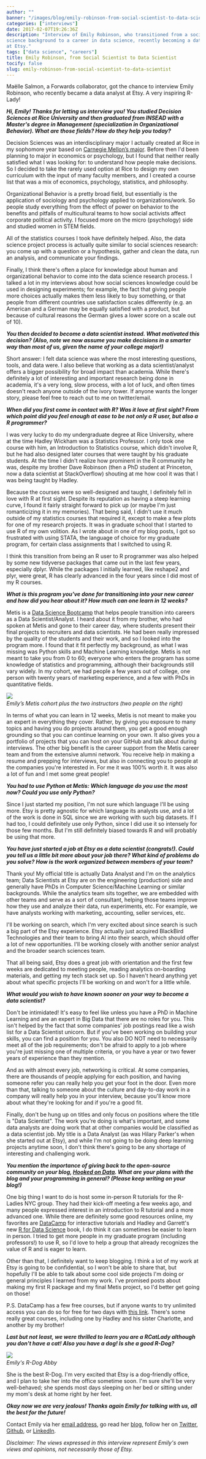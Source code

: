 ```yaml
---
author: ""
banner: "/images/blog/emily-robinson-from-social-scientist-to-data-scientist/portrait.png"
categories: ["interviews"]
date: 2017-02-07T19:26:36Z
description: "Interview of Emily Robinson, who transitioned from a social 
science background to a career in data science, recently becoming a data analyst
at Etsy."
tags: ["data science", "careers"]
title: Emily Robinson, from Social Scientist to Data Scientist
tocify: false
slug: emily-robinson-from-social-scientist-to-data-scientist
---
```


Maëlle Salmon, a Forwards collaborator, got the chance to interview Emily Robinson, who recently became a data analyst at Etsy. A very inspiring R-Lady!

<!--more--> 

***Hi, Emily! Thanks for letting us interview you! You studied  Decision Sciences at Rice University and then graduated from INSEAD with a Master's degree in Management (specialization in Organizational Behavior). What are those fields? How do they help you today?***

Decision Sciences was an interdisciplinary major I actually created at Rice in my sophomore year based on [Carnegie Mellon’s major](https://www.cmu.edu/dietrich/sds/). Before then I'd been planning to major in economics or psychology, but I found that neither really satisfied what I was looking for: to understand how people make decisions. So I decided to take the rarely used option at Rice to design my own curriculum with the input of many faculty members, and I created a course list that was a mix of economics, psychology, statistics, and philosophy.

Organizational Behavior is a pretty broad field, but essentially is the application of sociology and psychology applied to organizations/work. So people study everything from the effect of power on behavior to the benefits and pitfalls of multicultural teams to how social activists affect corporate political activity. I focused more on the micro (psychology) side and studied women in STEM fields.

All of the statistics courses I took have definitely helped. Also, the data science project process is actually quite similar to social sciences research: you come up with a question or a hypothesis, gather and clean the data, run an analysis, and communicate your findings.

Finally, I think there's often a place for knowledge about human and organizational behavior to come into the data science research process. I talked a lot in my interviews about how social sciences knowledge could be used in designing experiments; for example, the fact that giving people more choices actually makes them less likely to buy something, or that people from different countries use satisfaction scales differently (e.g. an American and a German may be equally satisfied with a product, but because of cultural reasons the German gives a lower score on a scale out of 10).

***You then decided to become a data scientist instead. What motivated this decision? (Also, note we now assume you make decisions in a smarter way than most of us, given the name of your college major!)***

Short answer: I felt data science was where the most interesting questions, tools, and data were. I also believe that working as a data scientist/analyst offers a bigger possibility for broad impact than academia. While there's definitely a lot of interesting and important research being done in academia, it's a very long, slow process, with a lot of luck, and often times doesn't reach anyone outside of the ivory tower.  If anyone wants the longer story, please feel free to reach out to me on twitter/email.

***When did you first come in contact with R? Was it love at first sight? From which point did you feel enough at ease to be not only a R user, but also a R programmer?***

I was very lucky to do my undergraduate degree at Rice University, where at the time Hadley Wickham was a Statistics Professor. I only took one course with him, an Introduction to Statistics course, which didn't involve R, but he had also designed later courses that were taught by his graduate students. At the time I didn't realize how prominent in the R community he was, despite my brother Dave Robinson (then a PhD student at Princeton, now a data scientist at StackOverflow) shouting at me how cool it was that I was being taught by Hadley.

Because the courses were so well-designed and taught, I definitely fell in love with R at first sight. Despite its reputation as having a steep learning curve, I found it fairly straight forward to pick up (or maybe I'm just romanticizing it in my memories). That being said, I didn't use it much outside of my statistics courses that required it, except to make a few plots for one of my research projects. It was in graduate school that I started to use R of my own volition. As I wrote about in one of my blog posts, I got so frustrated with using STATA, the language of choice for my graduate program, for certain class assignments that I switched to using R.

I think this transition from being an R user to R programmer was also helped by some new tidyverse packages that came out in the last few years, especially dplyr. While the packages I initially learned, like reshape2 and plyr, were great, R has clearly advanced in the four years since I did most of my R courses.

***What is this program you've done for transitioning into your new career and how did you hear about it? How much can one learn in 12 weeks?***

Metis is a [Data Science Bootcamp](http://www.thisismetis.com/data-science-bootcamps) that helps people transition into careers as a Data Scientist/Analyst. I heard about it from my brother, who had spoken at Metis and gone to their career day, where students present their final projects to recruiters and data scientists. He had been really impressed by the quality of the students and their work, and so I looked into the program more. I found that it fit perfectly my background, as what I was missing was Python skills and Machine Learning knowledge. Metis is not meant to take you from 0 to 60; everyone who enters the program has some knowledge of statistics and programming, although their backgrounds still vary widely. In my cohort, we had people a few years out of college, one person with twenty years of marketing experience, and a few with PhDs in quantitative fields.

![](/images/blog/emily-robinson-from-social-scientist-to-data-scientist/metis.jpg)
*<br/>Emily’s Metis cohort plus the two instructors (two people on the right)*


In terms of what you can learn in 12 weeks, Metis is not meant to make you an expert in everything they cover. Rather, by giving you exposure to many topics and having you do projects around them, you get a good enough grounding so that you can continue learning on your own. It also gives you a portfolio of projects that you can host on your GitHub and talk about during interviews. The other big benefit is the career support from the Metis career team and from the extensive alumni network. You receive help in making a resume and prepping for interviews, but also in connecting you to people at the companies you're interested in. For me it was 100% worth it. It was also a lot of fun and I met some great people!

***You had to use Python at Metis: Which language do you use the most now? Could you use only Python?***

Since I just started my position, I'm not sure which language I'll be using more. Etsy is pretty agnostic for which language its analysts use, and a lot of the work is done in SQL since we are working with such big datasets. If I had too, I could definitely use only Python, since I did use it so intensely for those few months. But I'm still definitely biased towards R and will probably be using that more.

***You have just started a job at Etsy as a data scientist (congrats!). Could you tell us a little bit more about your job there? What kind of problems do you solve? How is the work organized between members of your team?***

Thank you! My official title is actually Data Analyst and I'm on the analytics team; Data Scientists at Etsy are on the engineering (production) side and generally have PhDs in Computer Science/Machine Learning or similar backgrounds. While the analytics team sits together, we are embedded with other teams and serve as a sort of consultant, helping those teams improve how they use and analyze their data, run experiments, etc. For example, we have analysts working with marketing, accounting, seller services, etc.

I'll be working on search, which I'm very excited about since search is such a big part of the Etsy experience. Etsy actually just acquired BlackBird Technologies and their team to bring AI into their search, which should offer a lot of new opportunities. I'll be working closely with another senior analyst and the broader search sciences team.

That all being said, Etsy does a great job with orientation and the first few weeks are dedicated to meeting people, reading analytics on-boarding materials, and getting my tech stack set up. So I haven't heard anything yet about what specific projects I'll be working on and won't for a little while.

***What would you wish to have known sooner on your way to become a data scientist?***

Don't be intimidated! It's easy to feel like unless you have a PhD in Machine Learning and are an expert in Big Data that there are no roles for you. This isn't helped by the fact that some companies' job postings read like a wish list for a Data Scientist unicorn. But if you've been working on building your skills, you can find a position for you. You also DO NOT need to necessarily meet all of the job requirements; don't be afraid to apply to a job where you're just missing one of multiple criteria, or you have a year or two fewer years of experience than they mention.

And as with almost every job, networking is critical. At some companies, there are thousands of people applying for each position, and having someone refer you can really help you get your foot in the door. Even more than that, talking to someone about the culture and day-to-day work in a company will really help you in your interview, because you'll know more about what they're looking for and if you're a good fit.

Finally, don't be hung up on titles and only focus on positions where the title is "Data Scientist". The work you're doing is what's important, and some data analysts are doing work that at other companies would be classified as a data scientist job. My title is a Data Analyst (as was Hilary Parker's when she started out at Etsy), and while I'm not going to be doing deep learning projects anytime soon, I don't think there's going to be any shortage of interesting and challenging work.

***You mention the importance of giving back to the open-source community on your blog, [Hooked on Data](https://robinsones.github.io/). What are your plans with the blog and your programming in general? (Please keep writing on your blog!)***

One big thing I want to do is host some in-person R tutorials for the R-Ladies NYC group. They had their kick-off meeting a few weeks ago, and many people expressed interest in an introduction to R tutorial and a more advanced one. While there are definitely some good resources online, my favorites are [DataCamp](https://www.datacamp.com/) for interactive tutorials and Hadley and Garrett's new [R for Data Science](http://r4ds.had.co.nz/) book, I do think it can sometimes be easier to learn in person. I tried to get more people in my graduate program (including professors!) to use R, so I'd love to help a group that already recognizes the value of R and is eager to learn.

Other than that, I definitely want to keep blogging. I think a lot of my work at Etsy is going to be confidential, so I won't be able to share that, but hopefully I'll be able to talk about some cool side projects I'm doing or general principles I learned from my work. I've promised posts about making my first R package and my final Metis project, so I'd better get going on those!

P.S. DataCamp has a few free courses, but if anyone wants to try unlimited access you can do so for free for two days with [this link](https://www.datacamp.com/invite/llm1rCA6gyetm). There's some really great courses, including one by Hadley and his sister Charlotte, and another by my brother!

***Last but not least, we were thrilled to learn you are a RCatLady although you don't have a cat! Also you have a dog! Is she a good R-Dog?***

![](/images/blog/emily-robinson-from-social-scientist-to-data-scientist/dog2.JPG)
*<br/>Emily's R-Dog Abby*

She is the best R-Dog. I'm very excited that Etsy is a dog-friendly office, and I plan to take her into the office sometime soon. I'm sure she'll be very well-behaved; she spends most days sleeping on her bed or sitting under my mom's desk at home right by her feet.

***Okay now we are very jealous! Thanks again Emily for talking with us, all the best for the future!***

Contact Emily via her [email address](mailto:robinson.es@gmail.com), go read her [blog](https://robinsones.github.io/), follow her on [Twitter](https://twitter.com/robinson_es), [Github](https://github.com/robinsones), or [LinkedIn](https://www.linkedin.com/in/robinsones).

*Disclaimer: The views expressed in this interview represent Emily's own views and opinions, not necessarily those of Etsy.*


